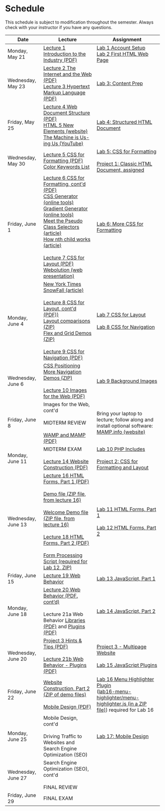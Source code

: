 # Schedule
This schedule is subject to modification throughout the semester. Always check with your instructor if you have any questions.

| Date               | Lecture                                                      | Assignment                                                   |
| ------------------ | ------------------------------------------------------------ | ------------------------------------------------------------ |
| Monday, May 21     | [Lecture 1 Introduction to the Industry (PDF)](lecture01-introduction-to-the-industry/introduction-to-the-industry.pdf) | [Lab 1 Account Setup](lab01-account-setup/instructions.md)<br>[Lab 2 First HTML Web Page](lab02-first-html-webpage/instructions.md) |
| Wednesday, May 23  | [Lecture 2 The Internet and the Web (PDF)](lecture02-internet-and-web/internet-and-web.pdf)<br>[Lecture 3 Hypertext Markup Language (PDF)](lecture03-web-and-html/web-and-html.pdf) | [Lab 3: Content Prep](lab03-content-prep/instructions.md)    |
| Friday, May 25     | [Lecture 4 Web Document Structure (PDF)](lecture04-web-document-structure/web-document-structure.pdf)<br />[HTML 5 New Elements (website)](https://www.w3schools.com/html/html5_new_elements.asp)<br />[The Machine is Us-ing Us (YouTube)](https://youtu.be/NLlGopyXT_g) | [Lab 4: Structured HTML Document](lab04-structured-html-document/instructions.md) |
| Wednesday, May 30  | [Lecture 5 CSS for Formatting (PDF)](lecture05-css-for-formatting/css-for-formatting.pdf)<br />[Color Keywords List](https://developer.mozilla.org/en-US/docs/Web/CSS/color_value) | [Lab 5: CSS for Formatting](lab05-css-for-formatting-1/instructions.md)<br><br>[Project 1: Classic HTML Document, assigned](project01-classic-html-document/instructions.md) |
| Friday, June 1     | [Lecture 6 CSS for Formatting, cont'd (PDF)](lecture06-css-for-formatting2/selectors-box-floats.pdf)<br>[CSS Generator (online tools)](http://css3generator.com/)<br>[Gradient Generator (online tools)](http://www.colorzilla.com/gradient-editor/)<br>[Meet the Pseudo Class Selectors (article)](https://css-tricks.com/pseudo-class-selectors/)<br>[How nth child works (article)](https://css-tricks.com/how-nth-child-works/)<br><br>[Lecture 7 CSS for Layout (PDF)](lecture07-css-for-layout/css-for-layout.pdf)<br>[Webolution (web presentation)](http://fabianburghardt.de/webolution/) | [Lab 6: More CSS for Formatting](lab06-css-for-formatting-2/instructions.md) |
| Monday, June 4     | [New York Times SnowFall (article)](http://www.nytimes.com/projects/2012/snow-fall/index.html#/?part=tunnel-creek)<br><br>[Lecture 8 CSS for Layout, cont'd (PDF))](lecture08-css-for-layout2/css-for-layout2.pdf)<br>[Layout comparisons (ZIP)](lecture08-css-for-layout2/layout-comparisons.zip)<br>[Flex and Grid Demos (ZIP)](lecture08-css-for-layout2/flex-grid_demo.zip)<br><br>[Lecture 9 CSS for Navigation (PDF)](lecture08-css-for-layout2/css-for-navigation.pdf) | [Lab 7 CSS for Layout](lab07-css-for-layout/instructions.md)<br><br>[Lab 8 CSS for Navigation](lab08-css-for-navigation/instructions.md) |
| Wednesday, June 6  | [CSS Positioning](lecture09-css-for-navigation/css-positioning.pdf)<br>[More Navigation Demos (ZIP)](lecture09-css-for-navigation/more-nav-demos.zip)<br><br>[Lecture 10 Images for the Web (PDF)](lecture10-images-for-web/images-for-web.pdf) | [Lab 9 Background Images](lab09-background-images/instructions.md) |
| Friday, June 8     | Images for the Web, cont'd<br><br>MIDTERM REVIEW<br><br>[WAMP and MAMP (PDF)](lecture10-images-for-web/wamp-mamp.pdf) | Bring your laptop to lecture; follow along and install optional software:  [MAMP.info (website)](https://www.mamp.info/en/downloads/) |
| Monday, June 11    | MIDTERM EXAM<br><br>[Lecture 14 Website Construction (PDF)](lecture14-website-construction/website-construction.pdf) | [Lab 10 PHP Includes](lab10-php-includes/instructions.md)<br /><br>[Project 2: CSS for Formatting and Layout](project02-css-for-formatting-and-layout/instructions.md) |
| Wednesday, June 13 | [Lecture 16 HTML Forms, Part 1 (PDF)](lecture16-html-forms1/html-forms1.pdf)<br><br>[Demo file (ZIP file, from lecture 16)](lecture16-html-forms1/demo.zip)<br><br>[Welcome Demo file (ZIP file, from lecture 16)](lecture16-html-forms1/welcome-demo.zip)<br><br>[Lecture 18 HTML Forms, Part 2 (PDF)](lecture18-html-forms2/html-forms2.pdf)<br><br>[Form Processing Script (required for Lab 12, ZIP)](http://csc170.org/rkostin/distribution/form_processing_script.zip) | [Lab 11 HTML Forms, Part 1](lab11-html-forms-1/instructions.md)<br><br>[Lab 12 HTML Forms, Part 2](lab12-html-forms-2/instructions.md) |
| Friday, June 15    | [Lecture 19 Web Behavior](lecture19-web-behavior/webpage-behavior.pdf) | [Lab 13 JavaScript, Part 1](lab13-javascript-1/instructions.md) |
| Monday, June 18    | [Lecture 20 Web Behavior (PDF. cont’d)](lecture20-web-behavior2/document-object-model.pdf)<br><br>Lecture 21a Web Behavior [Libraries (PDF)](lecture21-web-behavior-libraries-plugins/javaScript-libraries.pdf) and [Plugins (PDF)](lecture21-web-behavior-libraries-plugins/javaScript-plugins.pdf) | [Lab 14 JavaScript, Part 2](lab14-javascript-2/instructions.md) |
| Wednesday, June 20 | [Project 3 Hints & Tips (PDF)](project03-multipage-website/html-structure-for-project3.pdf)<br><br>[Lecture 21b Web Behavior - Plugins (PDF)](lecture21-web-behavior-libraries-plugins/javascript-plugins.pdf) | [Project 3 - Multipage Website](project03-multipage-website/instructions.md)<br><br>[Lab 15 JavaScript Plugins](lab15-javascript-plugins/instructions.md) |
| Friday, June 22    | [Website Construction, Part 2 (ZIP of demo files)](lecture22-website-construction2/mobile-design-demo.zip)<br><br>[Mobile Design (PDF)](lecture23-mobile-design/mobile-design.pdf) | [Lab 16 Menu Highlighter Plugin](lab16-menu-highlighter/instructions.md)<br>([lab16-menu-highlighter/menu-highlighter.js (in a ZIP file)](menu-highlighter.zip)) required for Lab 16 |
| Monday, June 25    | Mobile Design, cont'd<br><br>Driving Traffic to Websites and Search Engine Optimization (SEO) | [Lab 17: Mobile Design](lab17-mobile-design/instructions.md) |
| Wednesday, June 27 | Search Engine Optimization (SEO), cont'd<br><br>FINAL REVIEW |                                                              |
| Friday, June 29    | FINAL EXAM                                                   |                                                              |